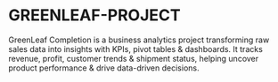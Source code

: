 # GREENLEAF-PROJECT
GreenLeaf Completion is a business analytics project transforming raw sales data into insights with KPIs, pivot tables &amp; dashboards. It tracks revenue, profit, customer trends &amp; shipment status, helping uncover product performance &amp; drive data-driven decisions.
